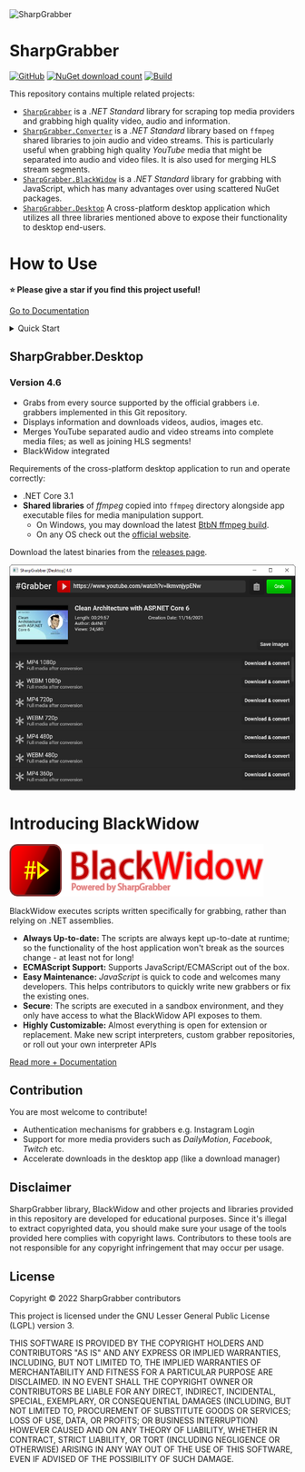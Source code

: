 <img src="./assets/icon.png" alt="SharpGrabber" width="64" />

# SharpGrabber

[![GitHub](https://img.shields.io/github/license/dotnettools/SharpGrabber)](https://github.com/dotnettools/SharpGrabber/blob/master/LICENSE)
[![NuGet download count](https://img.shields.io/nuget/dt/SharpGrabber)](https://www.nuget.org/packages/SharpGrabber)
[![Build](https://github.com/dotnettools/SharpGrabber/actions/workflows/build.yml/badge.svg?branch=master&event=push)](https://github.com/dotnettools/SharpGrabber/actions/workflows/build.yml)

This repository contains multiple related projects:
- <a href="#how-to-use">`SharpGrabber`</a> is a *.NET Standard* library for scraping top media providers and grabbing high quality video, audio and information.
- <a href="#how-to-use">`SharpGrabber.Converter`</a> is a *.NET Standard* library based on `ffmpeg` shared libraries to join audio and video streams. This is particularly useful when grabbing high quality *YouTube* media that might be separated into audio and video files. It is also used for merging HLS stream segments.
- <a href="#introducing-blackwidow">`SharpGrabber.BlackWidow`</a> is a *.NET Standard* library for grabbing with JavaScript, which has many advantages over using scattered NuGet packages.
- <a href="#sharpgrabberdesktop">`SharpGrabber.Desktop`</a> A cross-platform desktop application which utilizes all three libraries mentioned above to expose their functionality to desktop end-users.

# How to Use
**⭐ Please give a star if you find this project useful!**

[Go to Documentation](https://github.com/dotnettools/SharpGrabber/wiki)

<details>
    <summary>
        Quick Start
    </summary>
    
## Package Installation
The `SharpGrabber` package defines abstractions only. The actual grabbers have their own packages and should be installed separately.

### <a href="https://www.nuget.org/packages/SharpGrabber/">SharpGrabber</a> - Core Package
    Install-Package SharpGrabber -Version 2.1

### <a href="https://www.nuget.org/packages/SharpGrabber.Converter/">SharpGrabber.Converter</a>
It's an optional package to work with media files. Using this package, you can easily concatenate video segments, or mux audio and video channels.
It uses `ffmpeg` shared libraries underneath.

    Install-Package SharpGrabber.Converter -Version 1.0

### <a href="https://www.nuget.org/packages/SharpGrabber.Hls/">HLS - M3U8 playlists</a>
This package adds the capability to parse M3U8 playlist files - including master playlists - and download video segments.
With the help of the `SharpGrabber.Converter` package, segments may be joined together.
This package also supports `AES-128` decryption.

    Install-Package SharpGrabber.Hls -Version 1.3

### <a href="https://www.nuget.org/packages/SharpGrabber.YouTube/">YouTube</a>
Adds support to download high-quality videos from YouTube, even if they are served as separate video and audio files only.
The high-quality output is possible thanks to the `SharpGrabber.Converter` library.

    Install-Package SharpGrabber.YouTube -Version 1.4

### <a href="https://www.nuget.org/packages/SharpGrabber.Vimeo/">Vimeo</a>
    Install-Package SharpGrabber.Vimeo -Version 1.0

### <a href="https://www.nuget.org/packages/SharpGrabber.Instagram/">Instagram</a>
Warning: This grabber is not guaranteed to work. It works only for clients that Instagram allows anonymous access to public content.

    Install-Package SharpGrabber.Instagram -Version 0.1

### <a href="https://www.nuget.org/packages/SharpGrabber.Adult/">Adult</a> - `PornHub`, `xnxx`, and `xvideos`

    Install-Package SharpGrabber.Adult -Version 1.0.2

## Quick Start
### 1. Start with building a Grabber

```csharp
var grabber = GrabberBuilder.New()
	.UseDefaultServices()
	.AddYouTube()
	.AddVimeo()
	.Build();
```
    
This will result in the creation of a "multi-grabber".

What grabbers you can "add" depends on what packages you've installed. In this example, we have installed YouTube and Vimeo packages.

### 2. Grab from a URI

```csharp
var result = await grabber.GrabAsync(new Uri("https://www.youtube.com/watch?v=LTseTg48568"));
```

No matter what website the URI refers to, the multi-grabber will detect the provider and put the right grabber to use.

### 3. Process the Result

```csharp
var info = result.Resource<GrabbedInfo>();
Console.WriteLine("Time Length: {0}", info.Length);
var images = result.Resources<GrabbedImage>();
var videos = result.Resources<GrabbedMedia>();
```

## Upgrade From 1.x to 2.x
ATTENTION! Beware of the breaking changes since v2.0 that requires you to update your code.
The good news is no functionality has been removed, so with a minor refactoring, you should be good to go!
I strongly recommend that you upgrade, v2 has a much cleaner structure and code.

</details>
        
## SharpGrabber.Desktop
### Version 4.6
- Grabs from every source supported by the official grabbers i.e. grabbers implemented in this Git repository.
- Displays information and downloads videos, audios, images etc.
- Merges YouTube separated audio and video streams into complete media files; as well as joining HLS segments!
- BlackWidow integrated

Requirements of the cross-platform desktop application to run and operate correctly: 
 - .NET Core 3.1
 - **Shared libraries** of *ffmpeg* copied into `ffmpeg` directory alongside app executable files for media manipulation support.
   - On Windows, you may download the latest <a href="https://github.com/BtbN/FFmpeg-Builds/releases">BtbN ffmpeg build</a>.
   - On any OS check out the <a href="https://ffmpeg.org/download.html">official website</a>.
 
 Download the latest binaries from the <a href="https://github.com/dotnettools/SharpGrabber/releases">releases page</a>.
    
<img src="./assets/SharpGrabberDesktop-ScreenShot-4.0-2.png" alt="SharpGrabber.Desktop Application" />

# Introducing BlackWidow
<img src="./assets/blackwidow-logo-text-sm.png" alt="SharpGrabber" height="92" />

BlackWidow executes scripts written specifically for grabbing, rather than relying on .NET assemblies.
- **Always Up-to-date:** The scripts are always kept up-to-date at runtime; so the functionality of the host application won't break as the sources change - at least not for long!
- **ECMAScript Support:** Supports JavaScript/ECMAScript out of the box.
- **Easy Maintenance:** *JavaScript* is quick to code and welcomes many developers. This helps contributors to quickly write new grabbers or fix the existing ones.
- **Secure**: The scripts are executed in a sandbox environment, and they only have access to what the BlackWidow API exposes to them.
- **Highly Customizable:** Almost everything is open for extension or replacement. Make new script interpreters, custom grabber repositories, or roll out your own interpreter APIs

<a href="blackwidow">Read more + Documentation</a>
    
## Contribution
You are most welcome to contribute!
- Authentication mechanisms for grabbers e.g. Instagram Login
- Support for more media providers such as *DailyMotion*, *Facebook*, *Twitch* etc.
- Accelerate downloads in the desktop app (like a download manager)

## Disclaimer
SharpGrabber library, BlackWidow and other projects and libraries provided in this repository are developed for educational purposes.
Since it's illegal to extract copyrighted data, you should make sure your usage of the tools provided here complies with copyright laws.
Contributors to these tools are not responsible for any copyright infringement that may occur per usage.

## License
Copyright &copy; 2022 SharpGrabber contributors<br />

This project is licensed under the GNU Lesser General Public License (LGPL) version 3.

THIS SOFTWARE IS PROVIDED BY THE COPYRIGHT HOLDERS AND CONTRIBUTORS "AS IS" AND ANY EXPRESS OR IMPLIED WARRANTIES, INCLUDING, BUT NOT LIMITED TO, THE IMPLIED WARRANTIES OF MERCHANTABILITY AND FITNESS FOR A PARTICULAR PURPOSE ARE DISCLAIMED. IN NO EVENT SHALL THE COPYRIGHT OWNER OR CONTRIBUTORS BE LIABLE FOR ANY DIRECT, INDIRECT, INCIDENTAL, SPECIAL, EXEMPLARY, OR CONSEQUENTIAL DAMAGES (INCLUDING, BUT NOT LIMITED TO, PROCUREMENT OF SUBSTITUTE GOODS OR SERVICES; LOSS OF USE, DATA, OR PROFITS; OR BUSINESS INTERRUPTION) HOWEVER CAUSED AND ON ANY THEORY OF LIABILITY, WHETHER IN CONTRACT, STRICT LIABILITY, OR TORT (INCLUDING NEGLIGENCE OR OTHERWISE) ARISING IN ANY WAY OUT OF THE USE OF THIS SOFTWARE, EVEN IF ADVISED OF THE POSSIBILITY OF SUCH DAMAGE.
